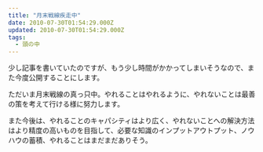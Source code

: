 ```yaml
---
title: "月末戦線疾走中"
date: 2010-07-30T01:54:29.000Z
updated: 2010-07-30T01:54:29.000Z
tags: 
  - 頭の中
---
```



少し記事を書いていたのですが、もう少し時間がかかってしまいそうなので、また今度公開することにします。

ただいま月末戦線の真っ只中。やれることはやれるように、やれないことは最善の策を考えて行ける様に努力します。

また今後は、やれることのキャパシティはより広く、やれないことへの解決方法はより精度の高いものを目指して、必要な知識のインプットアウトプット、ノウハウの蓄積、やれることはまだまだありそう。


